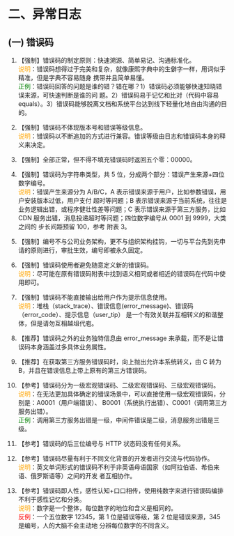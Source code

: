 # 二、异常日志 
## (一)  错误码
1. 【强制】错误码的制定原则：快速溯源、简单易记、沟通标准化。
<br/><span style="color:orange">说明</span>：错误码想得过于完美和复杂，就像康熙字典中的生僻字一样，用词似乎精准，但是字典不容易随身
携带并且简单易懂。
<br/><span style="color:green">正例</span>：错误码回答的问题是谁的错？错在哪？1）错误码必须能够快速知晓错误来源，可快速判断是谁的问
题。2）错误码易于记忆和比对（代码中容易 equals）。3）错误码能够脱离文档和系统平台达到线下轻量化地自由沟通的目的。

2. 【强制】错误码不体现版本号和错误等级信息。
<br/><span style="color:orange">说明</span>：错误码以不断追加的方式进行兼容。错误等级由日志和错误码本身的释义来决定。

3. 【强制】全部正常，但不得不填充错误码时返回五个零：00000。

4. 【强制】错误码为字符串类型，共 5 位，分成两个部分：错误产生来源+四位数字编号。
<br/><span style="color:orange">说明</span>：错误产生来源分为 A/B/C，A 表示错误来源于用户，比如参数错误，用户安装版本过低，用户支付
超时等问题；B 表示错误来源于当前系统，往往是业务逻辑出错，或程序健壮性差等问题；C 表示错误来源于第三方服务，比如 CDN 服务出错，消息投递超时等问题；四位数字编号从 0001 到 9999，大类之间的
步长间距预留 100，参考 附表 3。

5. 【强制】编号不与公司业务架构，更不与组织架构挂钩，一切与平台先到先申请的原则进行，审批生效，编号即被永久固定。

6. 【强制】错误码使用者避免随意定义新的错误码。
<br/><span style="color:orange">说明</span>：尽可能在原有错误码附表中找到语义相同或者相近的错误码在代码中使用即可。

7. 【强制】错误码不能直接输出给用户作为提示信息使用。
<br/><span style="color:orange">说明</span>：堆栈（stack_trace）、错误信息(error_message)、错误码（error_code）、提示信息（user_tip）
是一个有效关联并互相转义的和谐整体，但是请勿互相越俎代庖。

8. 【推荐】错误码之外的业务独特信息由 error_message 来承载，而不是让错误码本身涵盖过多具体业务属性。

9. 【推荐】在获取第三方服务错误码时，向上抛出允许本系统转义，由 C 转为 B，并且在错误信息上带上原有的第三方错误码。

10. 【参考】错误码分为一级宏观错误码、二级宏观错误码、三级宏观错误码。
<br/><span style="color:orange">说明</span>：在无法更加具体确定的错误场景中，可以直接使用一级宏观错误码，分别是：A0001（用户端错误）、
B0001（系统执行出错）、C0001（调用第三方服务出错）。
<br/><span style="color:green">正例</span>：调用第三方服务出错是一级，中间件错误是二级，消息服务出错是三级。

11. 【参考】错误码的后三位编号与 HTTP 状态码没有任何关系。

12. 【参考】错误码尽量有利于不同文化背景的开发者进行交流与代码协作。
<br/><span style="color:orange">说明</span>：英文单词形式的错误码不利于非英语母语国家（如阿拉伯语、希伯来语、俄罗斯语等）之间的开发
者互相协作。

13. 【参考】错误码即人性，感性认知+口口相传，使用纯数字来进行错误码编排不利于感性记忆和分类。
<br/><span style="color:orange">说明</span>：数字是一个整体，每位数字的地位和含义是相同的。
<br/><span style="color:red">反例</span>：一个五位数字 12345，第 1 位是错误等级，第 2 位是错误来源，345 是编号，人的大脑不会主动地
分辨每位数字的不同含义。
